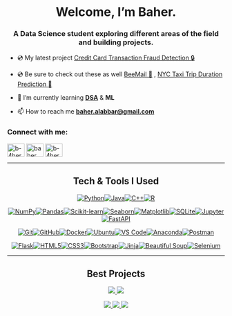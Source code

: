 <h1 align="center">Welcome, I’m Baher.</h1>
<h3 align="center">A Data Science student exploring different areas of the field and building projects.</h3>

- 💿 My latest project [Credit Card Transaction Fraud Detection 🔒](https://github.com/b-4her/credit-card-fraud-detection)

- 💿 Be sure to check out these as well [BeeMail 🐝](https://github.com/b-4her/BeeMail) ,  [NYC Taxi Trip Duration Prediction 🚕](https://github.com/b-4her/nyc-taxi-trip-duration-api) 

- 🌱 I’m currently learning <a href="https://leetcode.com/u/b-4her/">**DSA**</a> & **ML**
 
- 📫 How to reach me **baher.alabbar@gmail.com**
  

<h3 align="left">Connect with me:</h3>
<p align="left">
<a href="https://linkedin.com/in/b-4her" target="blank"><img align="center" src="https://raw.githubusercontent.com/rahuldkjain/github-profile-readme-generator/master/src/images/icons/Social/linked-in-alt.svg" alt="b-4her" height="30" width="40" /></a>
<a href="https://www.youtube.com/@b-4her" target="blank"><img align="center" src="https://raw.githubusercontent.com/rahuldkjain/github-profile-readme-generator/master/src/images/icons/Social/youtube.svg" alt="baher alabbar" height="30" width="40" /></a>
<a href="https://www.leetcode.com/b-4her" target="blank"><img align="center" src="https://raw.githubusercontent.com/rahuldkjain/github-profile-readme-generator/master/src/images/icons/Social/leet-code.svg" alt="b-4her" height="30" width="40" /></a>
</p>

---

<h2 align="center">Tech & Tools I Used</h2>

  <p align="center">
  <!-- Languages -->
  <a href="https://www.python.org" target="_blank" rel="noreferrer"><img src="https://img.shields.io/badge/Python-3776AB?style=for-the-badge&logo=python&logoColor=white" alt="Python" /></a><a href="https://www.java.com" target="_blank" rel="noreferrer"><img src="https://img.shields.io/badge/java-%23ED8B00.svg?&style=for-the-badge&logo=java&logoColor=white" alt="Java" /></a><a href="https://cplusplus.com/" target="_blank" rel="noreferrer"><img src="https://img.shields.io/badge/C%2B%2B-00599C?style=for-the-badge&logo=c%2B%2B&logoColor=white" alt="C++" /></a><a href="https://www.r-project.org/" target="_blank" rel="noreferrer"><img src="https://img.shields.io/badge/R-276DC3?style=for-the-badge&logo=r&logoColor=white" alt="R" /></a>
</p>

<p align="center">
  <!-- Data Science Tools -->
  <a href="https://numpy.org/" target="_blank" rel="noreferrer"><img src="https://img.shields.io/badge/NumPy-013243?style=for-the-badge&logo=numpy&logoColor=white" alt="NumPy" /></a><a href="https://pandas.pydata.org/" target="_blank" rel="noreferrer"><img src="https://img.shields.io/badge/Pandas-150458?style=for-the-badge&logo=pandas&logoColor=white" alt="Pandas" /></a><a href="https://scikit-learn.org/" target="_blank" rel="noreferrer"><img src="https://img.shields.io/badge/scikit--learn-F7931E?style=for-the-badge&logo=scikit-learn&logoColor=white" alt="Scikit-learn" /></a><a href="https://seaborn.pydata.org/" target="_blank" rel="noreferrer"><img src="https://img.shields.io/badge/Seaborn-3776AB?style=for-the-badge&logo=seaborn&logoColor=white" alt="Seaborn" /></a><a href="https://matplotlib.org/" target="_blank" rel="noreferrer"><img src="https://img.shields.io/badge/Matplotlib-11557C?style=for-the-badge&logo=matplotlib&logoColor=white" alt="Matplotlib" /></a><a href="https://www.sqlite.org/" target="_blank" rel="noreferrer"><img src="https://img.shields.io/badge/SQLite-003B57?style=for-the-badge&logo=sqlite&logoColor=white" alt="SQLite" /></a><a href="https://jupyter.org/" target="_blank" rel="noreferrer"><img src="https://img.shields.io/badge/Jupyter-F37626?style=for-the-badge&logo=jupyter&logoColor=white" alt="Jupyter" /></a><a href="https://fastapi.tiangolo.com/" target="_blank" rel="noreferrer"><img src="https://img.shields.io/badge/FastAPI-009688?style=for-the-badge&logo=fastapi&logoColor=white" alt="FastAPI" /></a>
</p>

<p align="center">
  <!-- Development Tools -->
  <a href="https://git-scm.com/" target="_blank" rel="noreferrer"><img src="https://img.shields.io/badge/Git-F05032?style=for-the-badge&logo=git&logoColor=white" alt="Git" /></a><a href="https://github.com/" target="_blank" rel="noreferrer"><img src="https://img.shields.io/badge/GitHub-181717?style=for-the-badge&logo=github&logoColor=white" alt="GitHub" /></a><a href="https://www.docker.com/" target="_blank" rel="noreferrer"><img src="https://img.shields.io/badge/Docker-2496ED?style=for-the-badge&logo=docker&logoColor=white" alt="Docker" /></a><a href="https://ubuntu.com/" target="_blank" rel="noreferrer"><img src="https://img.shields.io/badge/Ubuntu-E95420?style=for-the-badge&logo=ubuntu&logoColor=white" alt="Ubuntu" /></a><a href="https://code.visualstudio.com/" target="_blank" rel="noreferrer"><img src="https://img.shields.io/badge/VS%20Code-007ACC?style=for-the-badge&logo=visual-studio-code&logoColor=white" alt="VS Code" /></a><a href="https://www.anaconda.com/" target="_blank" rel="noreferrer"><img src="https://img.shields.io/badge/Anaconda-44A833?style=for-the-badge&logo=anaconda&logoColor=white" alt="Anaconda" /></a><a href="https://www.postman.com/" target="_blank" rel="noreferrer"><img src="https://img.shields.io/badge/Postman-FF6C37?style=for-the-badge&logo=postman&logoColor=white" alt="Postman" /></a>
</p>

<p align="center">
  <!-- Web & Frameworks -->
  <a href="https://flask.palletsprojects.com/" target="_blank" rel="noreferrer"><img src="https://img.shields.io/badge/Flask-000000?style=for-the-badge&logo=flask&logoColor=white" alt="Flask" /></a><a href="https://developer.mozilla.org/en-US/docs/Web/HTML" target="_blank" rel="noreferrer"><img src="https://img.shields.io/badge/HTML5-E34F26?style=for-the-badge&logo=html5&logoColor=white" alt="HTML5" /></a><a href="https://developer.mozilla.org/en-US/docs/Web/CSS" target="_blank" rel="noreferrer"><img src="https://img.shields.io/badge/CSS3-1572B6?style=for-the-badge&logo=css3&logoColor=white" alt="CSS3" /></a><a href="https://getbootstrap.com/" target="_blank" rel="noreferrer"><img src="https://img.shields.io/badge/Bootstrap-7952B3?style=for-the-badge&logo=bootstrap&logoColor=white" alt="Bootstrap" /></a><a href="https://jinja.palletsprojects.com/" target="_blank" rel="noreferrer"><img src="https://img.shields.io/badge/Jinja-000000?style=for-the-badge&logo=jinja&logoColor=white" alt="Jinja" /></a><a href="https://www.crummy.com/software/BeautifulSoup/" target="_blank" rel="noreferrer"><img src="https://img.shields.io/badge/Beautiful%20Soup-4B4B4B?style=for-the-badge&logo=beautifulsoup&logoColor=white" alt="Beautiful Soup" /></a><a href="https://www.selenium.dev/" target="_blank" rel="noreferrer"><img src="https://img.shields.io/badge/Selenium-43B02A?style=for-the-badge&logo=selenium&logoColor=white" alt="Selenium" /></a>
</p>

---

<div align="center">

## Best Projects

  <p>
    <a href="https://github.com/b-4her/credit-card-fraud-detection">
      <img src="https://github-readme-stats.vercel.app/api/pin/?username=b-4her&repo=credit-card-fraud-detection&theme=dark">
    </a>
    <a href="https://github.com/b-4her/nyc-taxi-trip-duration-api">
      <img src="https://github-readme-stats.vercel.app/api/pin/?username=b-4her&repo=nyc-taxi-trip-duration-api&theme=dark">
    </a>
  </p>
  <p>
    <a href="https://github.com/b-4her/BeeMail">
      <img src="https://github-readme-stats.vercel.app/api/pin/?username=b-4her&repo=BeeMail&theme=dark">
    </a>
    <a href="https://github.com/b-4her/educational-management-system">
      <img src="https://github-readme-stats.vercel.app/api/pin/?username=b-4her&repo=educational-management-system&theme=dark">
    </a>
    <a href="https://github.com/b-4her/sparse-array-matrix">
      <img src="https://github-readme-stats.vercel.app/api/pin/?username=b-4her&repo=sparse-array-matrix&theme=dark">
    </a>


